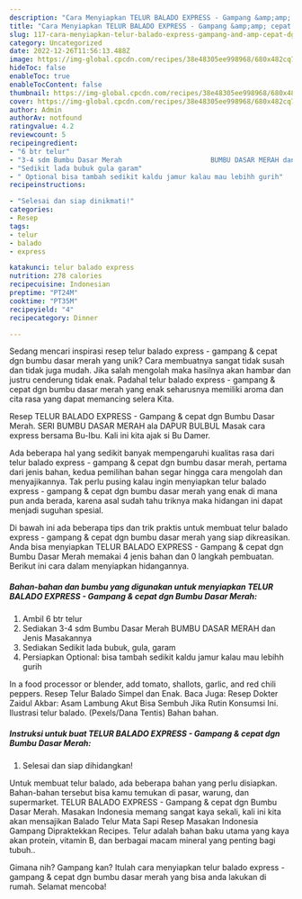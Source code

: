 ```yaml
---
description: "Cara Menyiapkan TELUR BALADO EXPRESS - Gampang &amp;amp; cepat dgn Bumbu Dasar Merah yang Mantap"
title: "Cara Menyiapkan TELUR BALADO EXPRESS - Gampang &amp;amp; cepat dgn Bumbu Dasar Merah yang Mantap"
slug: 117-cara-menyiapkan-telur-balado-express-gampang-and-amp-cepat-dgn-bumbu-dasar-merah-yang-mantap
category: Uncategorized
date: 2022-12-26T11:56:13.488Z
image: https://img-global.cpcdn.com/recipes/38e48305ee998968/680x482cq70/telur-balado-express-gampang-cepat-dgn-bumbu-dasar-merah-foto-resep-utama.jpg
hideToc: false
enableToc: true
enableTocContent: false
thumbnail: https://img-global.cpcdn.com/recipes/38e48305ee998968/680x482cq70/telur-balado-express-gampang-cepat-dgn-bumbu-dasar-merah-foto-resep-utama.jpg
cover: https://img-global.cpcdn.com/recipes/38e48305ee998968/680x482cq70/telur-balado-express-gampang-cepat-dgn-bumbu-dasar-merah-foto-resep-utama.jpg
author: Admin
authorAv: notfound
ratingvalue: 4.2
reviewcount: 5
recipeingredient:
- "6 btr telur"
- "3-4 sdm Bumbu Dasar Merah                      BUMBU DASAR MERAH dan Jenis Masakannya"
- "Sedikit lada bubuk gula garam"
- " Optional bisa tambah sedikit kaldu jamur kalau mau lebihh gurih"
recipeinstructions:

- "Selesai dan siap dinikmati!"
categories:
- Resep
tags:
- telur
- balado
- express

katakunci: telur balado express 
nutrition: 278 calories
recipecuisine: Indonesian
preptime: "PT24M"
cooktime: "PT35M"
recipeyield: "4"
recipecategory: Dinner

---
```





Sedang mencari inspirasi resep telur balado express - gampang &amp; cepat dgn bumbu dasar merah yang unik? Cara membuatnya sangat tidak susah dan tidak juga mudah. Jika salah mengolah maka hasilnya akan hambar dan justru cenderung tidak enak. Padahal telur balado express - gampang &amp; cepat dgn bumbu dasar merah yang enak seharusnya memiliki aroma dan cita rasa yang dapat memancing selera Kita.





Resep TELUR BALADO EXPRESS - Gampang &amp; cepat dgn Bumbu Dasar Merah. SERI BUMBU DASAR MERAH ala DAPUR BULBUL Masak cara express bersama Bu-Ibu. Kali ini kita ajak si Bu Damer.

Ada beberapa hal yang sedikit banyak mempengaruhi kualitas rasa dari telur balado express - gampang &amp; cepat dgn bumbu dasar merah, pertama dari jenis bahan, kedua pemilihan bahan segar hingga cara mengolah dan menyajikannya. Tak perlu pusing kalau ingin menyiapkan telur balado express - gampang &amp; cepat dgn bumbu dasar merah yang enak di mana pun anda berada, karena asal sudah tahu triknya maka hidangan ini dapat menjadi suguhan spesial.






Di bawah ini ada beberapa tips dan trik praktis untuk membuat telur balado express - gampang &amp; cepat dgn bumbu dasar merah yang siap dikreasikan. Anda bisa menyiapkan TELUR BALADO EXPRESS - Gampang &amp; cepat dgn Bumbu Dasar Merah memakai 4 jenis bahan dan 0 langkah pembuatan. Berikut ini cara dalam menyiapkan hidangannya.

<!--inarticleads1-->

##### Bahan-bahan dan bumbu yang digunakan untuk menyiapkan TELUR BALADO EXPRESS - Gampang &amp; cepat dgn Bumbu Dasar Merah:

1. Ambil 6 btr telur
1. Sediakan 3-4 sdm Bumbu Dasar Merah                      BUMBU DASAR MERAH dan Jenis Masakannya
1. Sediakan Sedikit lada bubuk, gula, garam
1. Persiapkan  Optional: bisa tambah sedikit kaldu jamur kalau mau lebihh gurih


In a food processor or blender, add tomato, shallots, garlic, and red chili peppers. Resep Telur Balado Simpel dan Enak. Baca Juga: Resep Dokter Zaidul Akbar: Asam Lambung Akut Bisa Sembuh Jika Rutin Konsumsi Ini. Ilustrasi telur balado. (Pexels/Dana Tentis) Bahan bahan. 

<!--inarticleads2-->

##### Instruksi untuk buat TELUR BALADO EXPRESS - Gampang &amp; cepat dgn Bumbu Dasar Merah:


1. Selesai dan siap dihidangkan!

Untuk membuat telur balado, ada beberapa bahan yang perlu disiapkan. Bahan-bahan tersebut bisa kamu temukan di pasar, warung, dan supermarket. TELUR BALADO EXPRESS - Gampang &amp; cepat dgn Bumbu Dasar Merah. Masakan Indonesia memang sangat kaya sekali, kali ini kita akan mensajikan Balado Telur Mata Sapi Resep Masakan Indonesia Gampang Dipraktekkan Recipes. Telur adalah bahan baku utama yang kaya akan protein, vitamin B, dan berbagai macam mineral yang penting bagi tubuh.. 

Gimana nih? Gampang kan? Itulah cara menyiapkan telur balado express - gampang &amp; cepat dgn bumbu dasar merah yang bisa anda lakukan di rumah. Selamat mencoba!

